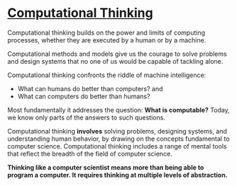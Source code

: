 # [Computational Thinking](https://zh.wikipedia.org/wiki/%E8%AE%A1%E7%AE%97%E6%80%9D%E7%BB%B4)

Computational thinking builds on the power and limits of computing processes, whether they are executed by a human or by a machine.

Computational methods and models give us the courage to solve problems and design systems that no one of us would be capable of tackling alone. 

Computational thinking confronts the riddle of machine intelligence:
- What can humans do better than computers? and
- What can computers do better than humans? 

Most fundamentally it addresses the question: 
**What is computable?** Today, we know only parts of the answers to such questions. 

Computational thinking **involves** solving problems, designing systems, and understanding human behavior, by drawing on the concepts fundamental to computer science.
Computational thinking includes a range of mental tools that reflect the breadth of the field of computer science. 

**Thinking like a computer scientist means more than being able to program a computer. It requires thinking at multiple levels of abstraction.**



